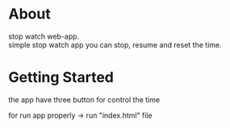 # About

stop watch web-app.<br> simple stop watch app you can stop, resume and reset the time.


# Getting Started
the app have three button for control the time<br>

for run app properly -> run "index.html" file
